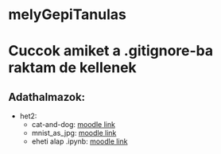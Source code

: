 # melyGepiTanulas
# Cuccok amiket a .gitignore-ba raktam de kellenek
## Adathalmazok:
- het2:
    - cat-and-dog: [moodle link](https://elearning.uni-obuda.hu/main/mod/resource/view.php?id=806466)
    - mnist_as_jpg: [moodle link](https://elearning.uni-obuda.hu/main/mod/resource/view.php?id=806467)
    - eheti alap .ipynb: [moodle link](https://elearning.uni-obuda.hu/main/mod/resource/view.php?id=806465)